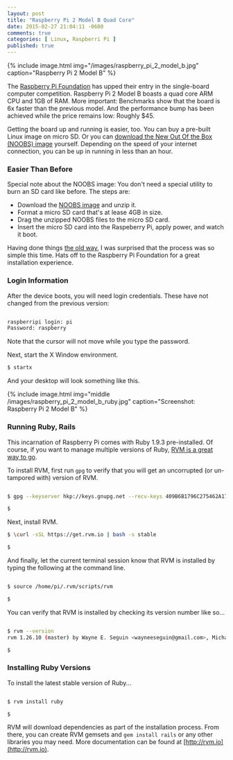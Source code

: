 ```yaml
---
layout: post
title: "Raspberry Pi 2 Model B Quad Core"
date: 2015-02-27 21:04:11 -0600
comments: true
categories: [ Linux, Raspberri Pi ]
published: true
---
```


{% include image.html img="/images/raspberry_pi_2_model_b.jpg" caption="Raspberry Pi 2 Model B" %}

The [Raspberry Pi Foundation](http://www.raspberrypi.org/) has upped their entry in the single-board computer competition. Raspberry Pi 2 Model B boasts a quad core ARM CPU and 1GB of RAM. More important: Benchmarks show that the board is 6x faster than the previous model. And the performance bump has been achieved while the price remains low: Roughly $45.

Getting the board up and running is easier, too. You can buy a pre-built Linux image on micro SD. Or you can [download the New Out Of the Box (NOOBS) image](http://www.raspberrypi.org/downloads/) yourself. Depending on the speed of your internet connection, you can be up in running in less than an hour.
<!--more-->
### Easier Than Before
Special note about the NOOBS image: You don't need a special utility to burn an SD card like before. The steps are:

* Download the [NOOBS image](http://www.raspberrypi.org/downloads/) and unzip it.
* Format a micro SD card that's at lease 4GB in size.
* Drag the unzipped NOOBS files to the micro SD card.
* Insert the micro SD card into the Raspeberry Pi, apply power, and watch it boot.

Having done things [the old way](/blog/2012/12/03/ruby-on-raspberry-pi/), I was surprised that the process was so simple this time. Hats off to the Raspberry Pi Foundation for a great installation experience.

### Login Information
After the device boots, you will need login credentials. These have not changed from the previous version: 

``` bash

raspberripi login: pi
Password: raspberry

```

Note that the cursor will not move while you type the password.

Next, start the X Window environment.

``` bash
$ startx

```
And your desktop will look something like this.

{% include image.html img="middle /images/raspberry_pi_2_model_b_ruby.jpg" caption="Screenshot: Raspberry Pi 2 Model B" %}


### Running Ruby, Rails
This incarnation of Raspberry Pi comes with Ruby 1.9.3 pre-installed. Of course, if you want to manage multiple versions of Ruby, [RVM is a great way to go](/blog/2013/05/16/upgrading-ruby-with-rvm/).

To install RVM, first run `gpg` to verify that you will get an uncorrupted (or un-tampored with) version of RVM.

``` bash

$ gpg --keyserver hkp://keys.gnupg.net --recv-keys 409B6B1796C275462A1703113804BB82D39DC0E3

$ 

```

Next, install RVM.

``` bash
$ \curl -sSL https://get.rvm.io | bash -s stable

$ 

```

And finally, let the current terminal session know that RVM is installed
by typing the following at the command line.

``` bash

$ source /home/pi/.rvm/scripts/rvm

$ 

```

You can verify that RVM is installed by checking its version number like so...

``` bash

$ rvm --version
rvm 1.26.10 (master) by Wayne E. Seguin <wayneeseguin@gmail.com>, Michal Papis <mpapis@gmail.com> [https://rvm.io/]

$ 

```

### Installing Ruby Versions
To install the latest stable version of Ruby...

``` bash

$ rvm install ruby

$ 

```

RVM will download dependencies as part of the installation process. From there, you can create RVM gemsets and `gem install rails` or any other libraries you may need. More documentation can be found at [http://rvm.io](http://rvm.io).

